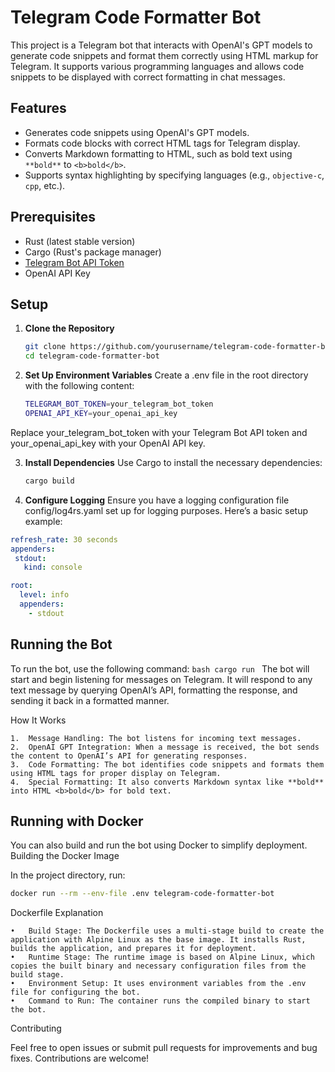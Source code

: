 # Telegram Code Formatter Bot

This project is a Telegram bot that interacts with OpenAI's GPT models to generate code snippets and format them correctly using HTML markup for Telegram. It supports various programming languages and allows code snippets to be displayed with correct formatting in chat messages.

## Features

- Generates code snippets using OpenAI's GPT models.
- Formats code blocks with correct HTML tags for Telegram display.
- Converts Markdown formatting to HTML, such as bold text using `**bold**` to `<b>bold</b>`.
- Supports syntax highlighting by specifying languages (e.g., `objective-c`, `cpp`, etc.).

## Prerequisites

- Rust (latest stable version)
- Cargo (Rust's package manager)
- [Telegram Bot API Token](https://core.telegram.org/bots#6-botfather)
- OpenAI API Key

## Setup

1. **Clone the Repository**

   ```bash
   git clone https://github.com/yourusername/telegram-code-formatter-bot.git
   cd telegram-code-formatter-bot

2. **Set Up Environment Variables**
Create a .env file in the root directory with the following content:
   ```bash
   TELEGRAM_BOT_TOKEN=your_telegram_bot_token
   OPENAI_API_KEY=your_openai_api_key
   ```
Replace your_telegram_bot_token with your Telegram Bot API token and your_openai_api_key with your OpenAI API key.

3. **Install Dependencies**
Use Cargo to install the necessary dependencies:
   ```bash
   cargo build
   ```
4.	**Configure Logging**
Ensure you have a logging configuration file config/log4rs.yaml set up for logging purposes. Here’s a basic setup example:
   ```yaml
   refresh_rate: 30 seconds
   appenders:
    stdout:
      kind: console
  
   root:
     level: info
     appenders:
       - stdout
   ```

## Running the Bot

To run the bot, use the following command:
    ```bash
    cargo run
    ```
The bot will start and begin listening for messages on Telegram. It will respond to any text message by querying OpenAI’s API, formatting the response, and sending it back in a formatted manner.

How It Works

	1.	Message Handling: The bot listens for incoming text messages.
	2.	OpenAI GPT Integration: When a message is received, the bot sends the content to OpenAI’s API for generating responses.
	3.	Code Formatting: The bot identifies code snippets and formats them using HTML tags for proper display on Telegram.
	4.	Special Formatting: It also converts Markdown syntax like **bold** into HTML <b>bold</b> for bold text.

## Running with Docker

You can also build and run the bot using Docker to simplify deployment.
Building the Docker Image

In the project directory, run:
   ```bash
   docker run --rm --env-file .env telegram-code-formatter-bot
   ```
Dockerfile Explanation

	•	Build Stage: The Dockerfile uses a multi-stage build to create the application with Alpine Linux as the base image. It installs Rust, builds the application, and prepares it for deployment.
	•	Runtime Stage: The runtime image is based on Alpine Linux, which copies the built binary and necessary configuration files from the build stage.
	•	Environment Setup: It uses environment variables from the .env file for configuring the bot.
	•	Command to Run: The container runs the compiled binary to start the bot.

Contributing

Feel free to open issues or submit pull requests for improvements and bug fixes. Contributions are welcome!
